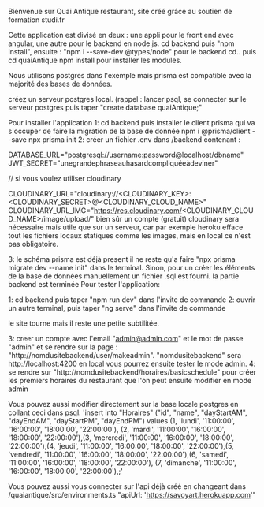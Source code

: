 Bienvenue sur Quai Antique restaurant, site créé grâce au soutien de formation studi.fr

Cette application est divisé en deux : une appli pour le front end avec angular, une autre pour le backend en node.js.
cd backend puis
"npm install", ensuite :
"npm i --save-dev @types/node" pour le backend
cd.. puis cd quaiAntique npm install pour installer les modules.

Nous utilisons postgres dans l'exemple mais prisma est compatible avec la majorité des bases de données.

créez un serveur postgres local. (rappel : lancer psql, se connecter sur le serveur postgres puis taper "create database quaiAntique;"

Pour installer l'application
1: cd backend puis installer le client prisma qui va s'occuper de faire la migration de la base de donnée
npm i @prisma/client --save
npx prisma init
2: créer un fichier .env dans /backend contenant :

DATABASE_URL="postgresql://username:password@localhost/dbname"
JWT_SECRET="unegrandephraseauhasardcompliquéeàdeviner"

// si vous voulez utiliser cloudinary

CLOUDINARY_URL="cloudinary://<CLOUDINARY_KEY>:<CLOUDINARY_SECRET>@<CLOUDINARY_CLOUD_NAME>"
CLOUDINARY_URL_IMG="https://res.cloudinary.com/<CLOUDINARY_CLOUD_NAME>/image/upload/"
bien sûr un compte (gratuit) cloudinary sera nécessaire mais utile que sur un serveur, car par exemple heroku efface tout les fichiers locaux statiques comme les images, mais en local ce n'est pas obligatoire.

3: le schéma prisma est déjà present il ne reste qu'a faire "npx prisma migrate dev --name init" dans le terminal.
Sinon, pour un créer les éléments de la base de données manuellement un fichier .sql est fourni.
la partie backend est terminée
Pour tester l'application:

1: cd backend puis taper "npm run dev" dans l'invite de commande
2: ouvrir un autre terminal, puis taper "ng serve" dans l'invite de commande

le site tourne mais il reste une petite subtilitée.

3: creer un compte avec l'email "admin@admin.com" et le mot de passe "admin" et se rendre sur la page : "http://nomdusitebackend/user/makeadmin". "nomdusitebackend" sera http://localhost:4200 en local
vous pourrez ensuite tester le mode admin.
4: se rendre sur "http://nomdusitebackend/horaires/basicschedule" pour créer les premiers horaires du restaurant que l'on peut ensuite modifier en mode admin

Vous pouvez aussi modifier directement sur la base locale postgres en collant ceci dans psql:
'insert into "Horaires" ("id", "name", "dayStartAM", "dayEndAM", "dayStartPM", "dayEndPM") values (1, 'lundi', '11:00:00', '16:00:00', '18:00:00', '22:00:00'), (2, 'mardi', '11:00:00', '16:00:00', '18:00:00', '22:00:00'),(3, 'mercredi', '11:00:00', '16:00:00', '18:00:00', '22:00:00'),(4, 'jeudi', '11:00:00', '16:00:00', '18:00:00', '22:00:00'),(5, 'vendredi', '11:00:00', '16:00:00', '18:00:00', '22:00:00'),(6, 'samedi', '11:00:00', '16:00:00', '18:00:00', '22:00:00'), (7, 'dimanche', '11:00:00', '16:00:00', '18:00:00', '22:00:00'),;'

Vous pouvez aussi vous connecter sur l'api déjà créé en changeant dans /quaiantique/src/environments.ts
"apiUrl: 'https://savoyart.herokuapp.com'"
